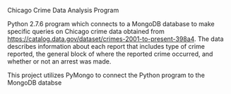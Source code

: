 Chicago Crime Data Analysis Program

Python 2.7.6 program which connects to a MongoDB database to make specific queries on Chicago crime data obtained from https://catalog.data.gov/dataset/crimes-2001-to-present-398a4. The data describes information about each report that includes type of crime reported, the general block of where the reported crime occurred, and whether or not an arrest was made.

This project utilizes PyMongo to connect the Python program to the MongoDB databse
